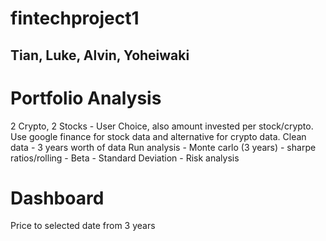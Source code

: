 # fintechproject1
## Tian, Luke, Alvin, Yoheiwaki


# Portfolio Analysis  
2 Crypto, 2 Stocks -  User Choice, also amount invested per stock/crypto.
Use google finance for stock data and alternative for crypto data.
Clean data - 3 years worth of data
Run analysis - Monte carlo (3 years) - sharpe ratios/rolling - Beta - Standard Deviation - Risk analysis



# Dashboard
Price to selected date from 3 years
